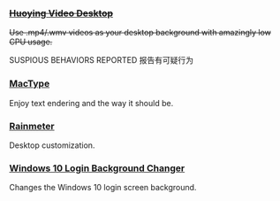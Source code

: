 ### [~~Huoying Video Desktop~~](http://huoying666.com/)

~~Use .mp4/.wmv videos as your desktop background with amazingly low CPU usage.~~

SUSPIOUS BEHAVIORS REPORTED  报告有可疑行为

### [MacType](http://www.mactype.net/)

Enjoy text endering and the way it should be.

### [Rainmeter](/www.rainmeter.net)

Desktop customization.

### [**Windows 10 Login Background Changer**](https://github.com/PFCKrutonium/Windows-10-Login-Background-Changer)

Changes the Windows 10 login screen background.

